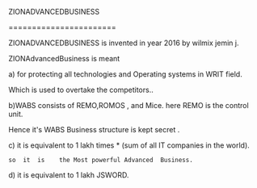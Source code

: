 ZIONADVANCEDBUSINESS

=======================






ZIONADVANCEDBUSINESS  is  invented  in year  2016  by   wilmix  jemin  j.




ZIONAdvancedBusiness  is  meant 





a) for protecting    all  technologies  and  Operating  systems  in WRIT field.




Which  is  used to overtake  the competitors..





b)WABS consists of REMO,ROMOS , and Mice. 
here REMO is the control unit. 




Hence it's WABS Business structure is kept secret .





c) it   is  equivalent  to   1 lakh  times   *  (sum  of  all  IT companies in the world).

    so  it  is    the Most powerful Advanced  Business.


d)  it  is    equivalent  to  1  lakh   JSWORD.

